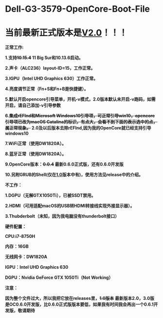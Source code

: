 # Dell-G3-3579-OpenCore-Boot-File

# <b>当前最新正式版本是<a href="https://github.com/VersionZKP2356/Dell-G3-3579-OpenCore-Boot-File/releases/tag/V2.0">V2.0</a>！！！<b>

正常工作:

1.支持<s>10.15.4</s> 11 Big Sur和10.13.6启动。

2.声卡（ALC236）layout-ID=15，工作正常。

3.IGPU（Intel UHD Graphics 630）工作正常。

4.亮度调节正常（Fn+S和Fn+B是快捷键）。

5.默认开启opencore引导菜单，开机-v模式，<b>2.0版本默认未开启-v跑码，如需开启，请自己添加-v引导参数</b>

6.<s>集成rEFInd和Microsoft Windows10引导项，可正常引导win10，opencore引导项已改为macOS Catalina的标识，有点大，会看不到下面的表示选中的点，属正常现象。</s>  2.0及以后版本去除rEFInd,因为我的OpenCore就已经支持引导windows10

7.WiFi正常（使用DW1820A）。

8.蓝牙正常（使用DW1820A）。

9.OpenCore版本：<s>0.0.4</s>  最新0.6.0正式版，还有0.6.0开发版

10.另附GRUB的Shell(仅在<a href="https://github.com/VersionZKP2356/Dell-G3-3579-OpenCore-Boot-File/releases/tag/v1.0">1.0</a>版本中有)，使用方法见release中的介绍。

不工作：

1.DGPU（无解GTX1050Ti），已被SSDT禁用。

2.HDMI（可用适配macOS的USB转HDMI转接线实现外接显示器）。

3.Thubderbolt（未知，因为我电脑没有thunderbolt接口）

硬件配置：

CPU:i7-8750H

内存：16GB

无线网卡：DW1820A

IGPU：Intel UHD Graphics 630

DGPU：Nvidia GeForce GTX 1050Ti（Not Working）

注意：

因为整个文件过大，所以我把它放在releases里，<s>1.0版本</s>  最新版本2.0，3.0版是OC0.6.0开发版，比0.6.0正式版版本要低，如果我有时间我会再出一个0.6.1开发版，敬请期待
